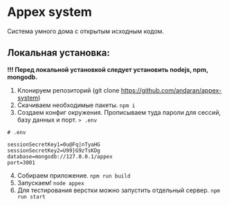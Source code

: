# Appex system

Система умного дома с открытым исходным кодом.

## Локальная установка:

<strong>!!! Перед локальной установкой следует установить nodejs, npm, mongodb.</strong>

1. Клонируем репозиторий (git clone https://github.com/andaran/appex-system)
2. Скачиваем необходимые пакеты. `npm i`
3. Создаем конфиг окружения. Прописываем туда пароли для сессий, базу данных и порт. `> .env`
```
# .env
   
sessionSecretKey1=0u@Fq|nTyaHG
sessionSecretKey2=U99}G9zTsKDg
database=mongodb://127.0.0.1/appex
port=3001
```
4. Собираем приложение. `npm run build`
5. Запускаем! `node appex`
6. Для тестирования верстки можно запустить отдельный сервер. `npm run start`
